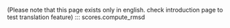 (Please note that this page exists only in english. check introduction page to test translation feature)
::: scores.compute_rmsd